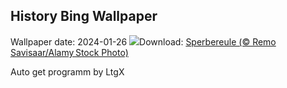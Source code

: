 ## History Bing Wallpaper
Wallpaper date: 2024-01-26
![](https://www.bing.com/th?id=OHR.HawkOwl_DE-DE8185827416_UHD.jpg&w=1000)Download: [Sperbereule (© Remo Savisaar/Alamy Stock Photo)](https://www.bing.com/th?id=OHR.HawkOwl_DE-DE8185827416_UHD.jpg)

Auto get programm by LtgX
